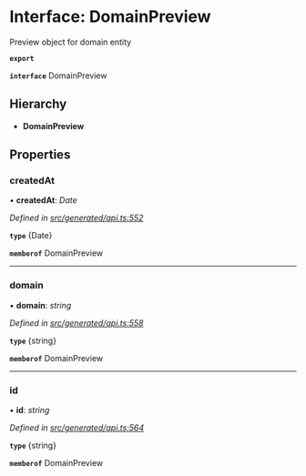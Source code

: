 # Interface: DomainPreview

Preview object for domain entity

**`export`** 

**`interface`** DomainPreview

## Hierarchy

* **DomainPreview**

## Properties

###  createdAt

• **createdAt**: *Date*

*Defined in [src/generated/api.ts:552](https://github.com/mailslurp/mailslurp-client-ts-js/blob/45dbdd8/src/generated/api.ts#L552)*

**`type`** {Date}

**`memberof`** DomainPreview

___

###  domain

• **domain**: *string*

*Defined in [src/generated/api.ts:558](https://github.com/mailslurp/mailslurp-client-ts-js/blob/45dbdd8/src/generated/api.ts#L558)*

**`type`** {string}

**`memberof`** DomainPreview

___

###  id

• **id**: *string*

*Defined in [src/generated/api.ts:564](https://github.com/mailslurp/mailslurp-client-ts-js/blob/45dbdd8/src/generated/api.ts#L564)*

**`type`** {string}

**`memberof`** DomainPreview
